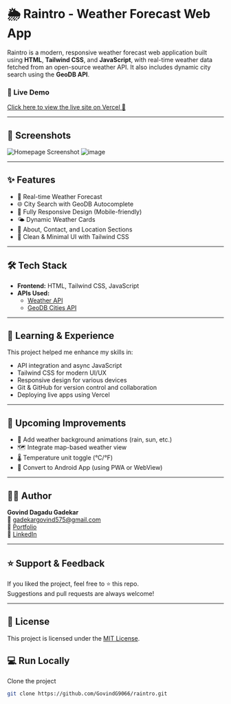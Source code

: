 # 🌦️ Raintro - Weather Forecast Web App

Raintro is a modern, responsive weather forecast web application built using **HTML**, **Tailwind CSS**, and **JavaScript**, with real-time weather data fetched from an open-source weather API. It also includes dynamic city search using the **GeoDB API**.

### 🔗 Live Demo
[Click here to view the live site on Vercel 🚀](https://raintro.vercel.app)

---

## 📸 Screenshots

![Homepage Screenshot](link-to-screenshot-image)
![image](https://github.com/user-attachments/assets/12a6c10b-dffd-4284-bb8b-f7f27702ff5d)


---

## ✨ Features

- 📍 Real-time Weather Forecast
- 🌐 City Search with GeoDB Autocomplete
- 📱 Fully Responsive Design (Mobile-friendly)
- 🌤️ Dynamic Weather Cards
- 📌 About, Contact, and Location Sections
- 🌙 Clean & Minimal UI with Tailwind CSS

---

## 🛠️ Tech Stack

- **Frontend:** HTML, Tailwind CSS, JavaScript
- **APIs Used:**
  - [Weather API](https://openweathermap.org/api)
  - [GeoDB Cities API](https://rapidapi.com/wirefreethought/api/geodb-cities)

---

## 🧠 Learning & Experience

This project helped me enhance my skills in:
- API integration and async JavaScript
- Tailwind CSS for modern UI/UX
- Responsive design for various devices
- Git & GitHub for version control and collaboration
- Deploying live apps using Vercel

---

## 🚀 Upcoming Improvements

- 🌈 Add weather background animations (rain, sun, etc.)
- 🗺️ Integrate map-based weather view
- 🌡️ Temperature unit toggle (°C/°F)
- 📲 Convert to Android App (using PWA or WebView)

---

## 🙋‍♂️ Author  
**Govind Dagadu Gadekar**  
📧 [gadekargovind575@gmail.com](mailto:gadekargovind575@gmail.com)  
🔗 [Portfolio](https://portfolio-omega-three-84.vercel.app/)  
🔗 [LinkedIn](https://linkedin.com/in/govind-gadekar-635441252/?trk=opento_sprofile_details)

---

## ⭐️ Support & Feedback  
If you liked the project, feel free to ⭐️ this repo.  
Suggestions and pull requests are always welcome!

---

## 📄 License  
This project is licensed under the [MIT License](LICENSE).


## 💻 Run Locally

Clone the project

```bash
git clone https://github.com/GovindG9066/raintro.git
